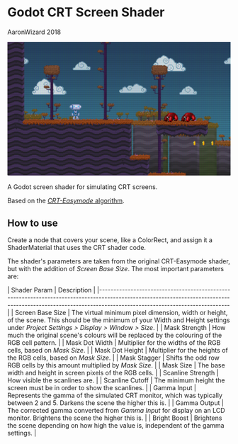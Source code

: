 # Godot CRT Screen Shader

AaronWizard
2018

![](docs/screenshot.png)

A Godot screen shader for simulating CRT screens.

Based on the [*CRT-Easymode* algorithm](https://github.com/libretro/glsl-shaders/blob/master/crt/shaders/crt-easymode.glsl).

## How to use

Create a node that covers your scene, like a ColorRect, and assign it a ShaderMaterial that uses the CRT shader code.

The shader's parameters are taken from the original CRT-Easymode shader, but with the addition of *Screen Base Size*. The most important parameters are:

| Shader Param      | Description                                                                                                                                                                          |
|----------------------------------------------------------------------------------------------------------------------------------------------------------------------------------------------------------|
| Screen Base Size  | The virtual minimum pixel dimension, width or height, of the scene. This should be the minimum of your Width and Height settings under *Project Settings > Display > Window > Size*. |
| Mask Strength     | How much the original scene's colours will be replaced by the colouring of the RGB cell pattern.                                                                                     |
| Mask Dot Width    | Multiplier for the widths of the RGB cells, based on *Mask Size*.                                                                                                                    |
| Mask Dot Height   | Multiplier for the heights of the RGB cells, based on *Mask Size*.                                                                                                                   |
| Mask Stagger      | Shifts the odd row RGB cells by this amount multiplied by *Mask Size*.                                                                                                               |
| Mask Size         | The base width and height in screen pixels of the RGB cells.                                                                                                                         |
| Scanline Strength | How visible the scanlines are.                                                                                                                                                       |
| Scanline Cutoff   | The minimum height the screen must be in order to show the scanlines.                                                                                                                |
| Gamma Input       | Represents the gamma of the simulated CRT monitor, which was typically between 2 and 5. Darkens the scene the higher this is.                                                        |
| Gamma Output      | The corrected gamma converted from *Gamma Input* for display on an LCD monitor. Brightens the scene the higher this is.                                                              |
| Bright Boost      | Brightens the scene depending on how high the value is, independent of the gamma settings.                                                                                           |
